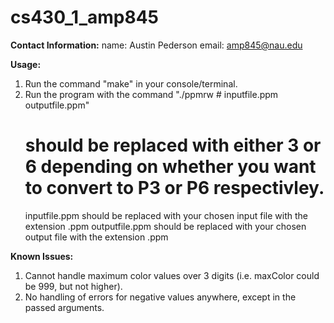 # cs430_1_amp845

**Contact Information:**
  name: Austin Pederson
  email: amp845@nau.edu
  
**Usage:** 
  1. Run the command "make" in your console/terminal.
  2. Run the program with the command "./ppmrw # inputfile.ppm outputfile.ppm"
     # should be replaced with either 3 or 6 depending on whether you want to convert to P3 or P6 respectivley.
     inputfile.ppm should be replaced with your chosen input file with the extension .ppm
     outputfile.ppm should be replaced with your chosen output file with the extension .ppm
     
**Known Issues:**
  1. Cannot handle maximum color values over 3 digits (i.e. maxColor could be 999, but not higher).
  2. No handling of errors for negative values anywhere, except in the passed arguments.
  
